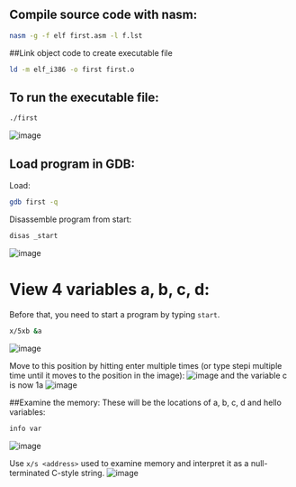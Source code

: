 

## Compile source code with nasm: 
```sh
nasm -g -f elf first.asm -l f.lst
```

##Link object code to create executable file
```sh
ld -m elf_i386 -o first first.o
```

## To run the executable file: 
```sh
./first
```
![image](https://github.com/user-attachments/assets/01100b3a-40e2-409c-ae61-e7b4646091c4)

## Load program in GDB:
Load: <br>
```sh
gdb first -q
```
Disassemble program from start: 
```sh
disas _start
```
![image](https://github.com/user-attachments/assets/0b3a86a9-5116-4be9-9f44-a3a1c50ec82c)

# View 4 variables a, b, c, d: 
Before that, you need to start a program by typing `start`. 
```sh
x/5xb &a 
```
![image](https://github.com/user-attachments/assets/b89a02db-239b-4fdb-99e6-32e4103420da)

Move to this position by hitting enter multiple times (or type stepi multiple time until it moves to the position in the image): 
![image](https://github.com/user-attachments/assets/03d0bbdc-67d8-44f2-ad5d-8880ec021bcc)
and the variable c is now 1a
![image](https://github.com/user-attachments/assets/4d75d68e-6551-490c-9fdf-01434637696e) 

##Examine the memory: 
These will be the locations of a, b, c, d and hello variables: <br>
```sh
info var
```
![image](https://github.com/user-attachments/assets/34ec01b7-1810-49a0-baec-50f638d88692)

Use `x/s <address>` used to examine memory and interpret it as a null-terminated C-style string. 
![image](https://github.com/user-attachments/assets/6e8f5393-fdaa-4b1d-ab5e-4ae9fb11c1be)



